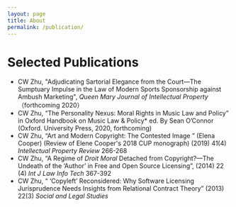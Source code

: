 ```yaml
---
layout: page
title: About
permalink: /publication/
---
```


# Selected Publications


- CW Zhu, "Adjudicating Sartorial Elegance from the Court—The Sumptuary Impulse in the Law of Modern Sports Sponsorship against Ambush Marketing", *Queen Mary Journal of Intellectual Property* （forthcoming 2020）
- CW Zhu, “The Personality Nexus:  Moral Rights in Music Law and Policy” in Oxford Handbook on Music Law & Policy* ed. By Sean O’Connor (Oxford. University Press, 2020, forthcoming) 
- CW Zhu,  “Art and Modern Copyright: The Contested Image ” (Elena Cooper) (Review of  Elene Cooper's 2018 CUP monograph) (2019) 41(4) *Intellectual Property Review*  266-268
- CW Zhu, “A Regime of *Droit Moral* Detached from Copyright?—The Undeath of the ‘Author’ in Free and Open Source Licensing”,  (2014) 22 (4) *Int J Law Info Tech* 367-392
- CW Zhu, “ ‘Copyleft’ Reconsidered: Why Software Licensing Jurisprudence Needs Insights from Relational Contract Theory” (2013) 22(3) *Social and Legal Studies*


